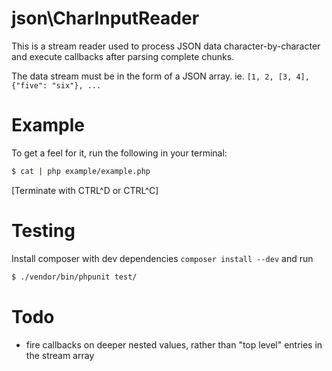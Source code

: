 json\CharInputReader
====================

This is a stream reader used to process JSON data character-by-character and execute callbacks
after parsing complete chunks.

The data stream must be in the form of a JSON array.
ie. `[1, 2, [3, 4], {"five": "six"}, ...`


Example
=======

To get a feel for it, run the following in your terminal:
```bash
$ cat | php example/example.php
```

[Terminate with CTRL^D or CTRL^C]

Testing
=======

Install composer with dev dependencies `composer install --dev` and run
```bash
$ ./vendor/bin/phpunit test/
```

Todo
====

- fire callbacks on deeper nested values, rather than "top level" entries in the stream array

